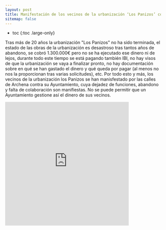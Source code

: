 ```yaml
---
layout: post
title: Manifestación de los vecinos de la urbanización ‘Los Panizos’ contra el Ayuntamiento de Archena
sitemap: false
---
```


* toc
{:toc .large-only}

Tras más de 20 años la urbanización "Los Panizos" no ha sido terminada, el estado de las obras de la urbanización es desastroso tras tantos años de abandono, se cobró 1.300.000€ pero no se ha ejecutado ese dinero ni de lejos, durante todo este tiempo se está pagando también IBI, no hay visos de que la urbanización se vaya a finalizar pronto, no hay documentación sobre en qué se han gastado el dinero y qué queda por pagar (al menos no nos la proporcionan tras varias solicitudes), etc. Por todo esto y más, los vecinos de la urbanización los Panizos se han manisfestado por las calles de Archena contra su Ayuntamiento, cuya dejadez de funciones, abandono y falta de colaboración son manifiestas. No se puede permitir que un Ayuntamiento gestione así el dinero de sus vecinos.

<iframe src="https://www.facebook.com/plugins/video.php?href=https%3A%2F%2Fwww.facebook.com%2Falmost.co%2Fvideos%2F297576908769866%2F&width=600&show_text=false&height=500&appId" width="400" height="400" style="border:none;overflow:hidden" scrolling="no" frameborder="0" allowfullscreen="true" allow="autoplay; clipboard-write; encrypted-media; picture-in-picture; web-share" allowFullScreen="true"></iframe>
